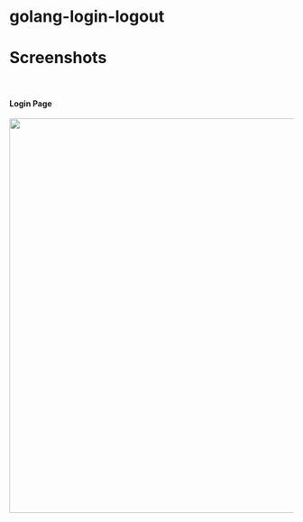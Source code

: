 # golang-login-logout
<h1>Screenshots</h1>
<br>
<h4>Login Page</h4>
<img height=700 src="https://github.com/thanamat/golang-login-logout/photo-github/login.jpg"/>
